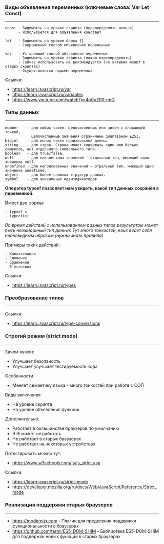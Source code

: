 ### Виды объявления переменных (ключевые слова: Var Let Const) 
<hr>

```
const - Видимость на уровне скрипта (переопределять нельзя) 
      - Используется для объявления констант 
      
let   - Видимость на уровне блока {}  
      - Современный способ объявления переменных 

var   - Устаревший способ объявления переменных 
      - Видимость на уровне скрипта (можно переопределять) 
      - Сейчас использовать не рекомендуется (но активно юзают в старых скриптах)
      - Осуществляется подъем переменных 
```

Ссылки: 

- https://learn.javascript.ru/var
- https://learn.javascript.ru/variables
- https://www.youtube.com/watch?v=4o0uZR0-nnQ

### Типы данных <hr>

```
number    - для любых чисел: целочисленных или чисел с плавающей точкой, 
            целочисленные значения ограничены диапазоном ±253.
bigint    - для целых чисел произвольной длины.
string    - для строк. Строка может содержать один или больше символов, нет отдельного символьного типа.
boolean   - для true/false.
null      - для неизвестных значений – отдельный тип, имеющий одно значение null.
undefined - для неприсвоенных значений – отдельный тип, имеющий одно значение undefined.
object    - для более сложных структур данных.
symbol    - для уникальных идентификаторов.
```

__Оператор typeof позволяет нам увидеть, какой тип данных сохранён в переменной.__

Имеет две формы: 

```
- typeof x 
- typeof(x) 
```

_Во время действий с использованием разных типов результатом может быть неожиданный тип данных_
_Тут много тонкостей, язык ведет себя неочевидным образом (нужно знать правила)_

Примеры таких действий: 

```
- Конкатенация
- Сложение
- Сравнение 
- В условиях 
```

Ссылки: 

- https://learn.javascript.ru/types

### Преобразование типов <hr>

Ссылки: 

- https://learn.javascript.ru/type-conversions

### Строгий режим (strict mode) <hr>

Зачем нужен: 
- Улучшает безопаность
- Улучшает улучшает тестируемость кода

Особенности 
- Меняет семантику языка - много тонкостей при работе с ООП 

Виды включения
- На уровне скрипта 
- На уровне объявления функции

Дополнительно: 
- Работает в большинстве браузеров по умолчанию
- В IE может не работать
- Не работает в старых браузерах
- Не работает на некоторых устройствах 

Потестировать можно тут: 

- https://www.w3schools.com/js/js_strict.asp
 
Ссылки: 

- https://learn.javascript.ru/strict-mode
- https://developer.mozilla.org/ru/docs/Web/JavaScript/Reference/Strict_mode 

### Реализация поддержки старых браузеров <hr>

- https://modernizr.com - Плагин для пределения поддержки функциональности в браузерах               
- https://github.com/termi/ES5-DOM-SHIM - Библиотека ES5-DOM-SHIM для поддержки новых функций в старых браузерах  



